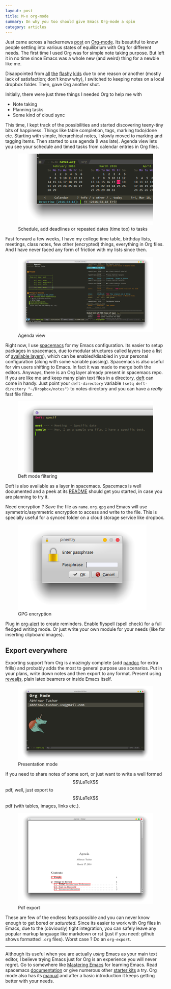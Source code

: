 ```yaml
---
layout: post
title: M-x org-mode
summary: On why you too should give Emacs Org-mode a spin
category: articles
---
```


<span class="dropcap">J</span>ust came across a hackernews
[post](https://news.ycombinator.com/item?id=11296843) on
[Org-mode](http://orgmode.org/). Its beautiful to know people settling into
various states of equilibrium with Org for different needs. The first time I
used Org was for simple note taking purpose. But left it in no time since
Emacs was a whole new (and weird) thing for a newbie like me.

Disappointed from [all](http://www.any.do/) [the](https://workflowy.com/)
[flashy](https://www.wunderlist.com/) [kids](https://evernote.com/) due to one
reason or another (mostly lack of satisfaction; don't know why), I switched to
keeping notes on a local dropbox folder. Then, gave Org another shot.

Initially, there were just three things I needed Org to help me with

- Note taking
- Planning tasks
- Some kind of cloud sync

This time, I kept track of the possibilities and started discovering teeny-tiny
bits of happiness. Things like table completion, tags, marking todo/done etc.
Starting with simple, hierarchical notes, I slowly moved to marking and tagging
items. Then started to use agenda (I was late). Agenda view lets you see your
schedule and timed tasks from calendar entries in Org files.

<figure>
<img src="/images/posts/org/cal.png">
<figcaption>Schedule, add deadlines or repeated dates (time too) to tasks</figcaption>
</figure>

Fast forward a few weeks, I have my college time table, birthday lists,
meetings, class notes, few other (encrypted) things, everything in Org files.
And I have never faced any form of friction with my lists since then.

<figure>
<a href="/images/posts/org/agenda.png" data-lightbox="method"><img src="/images/posts/org/agenda.png"></a>
<figcaption>Agenda view</figcaption>
</figure>

Right now, I use [spacemacs](http://spacemacs.org/) for my Emacs configuration.
Its easier to setup packages in spacemacs, due to modular structures called
layers (see a list of
[available layers](https://github.com/syl20bnr/spacemacs/blob/master/layers/LAYERS.org)),
which can be enabled/disabled in your personal configuration (along with some
variable passing). Spacemacs is also useful for vim users shifting to Emacs. In
fact it was made to merge both the editors. Anyways, there is an Org layer
already present in spacemacs repo. If you are like me and keep many plain text
files in a directory, [deft](http://jblevins.org/projects/deft/) can come in
handy. Just point your `deft-directory` variable `(setq deft-directory
"~/Dropbox/notes")` to notes directory and you can have a *really* fast file
filter.

<figure>
<img src="/images/posts/org/deft.png">
<figcaption>Deft mode filtering</figcaption>
</figure>

Deft is also available as a layer in spacemacs. Spacemacs is well documented and
a peek at its
[README](https://github.com/syl20bnr/spacemacs/blob/master/README.md) should get
you started, in case you are planning to try it.

Need encryption ? Save the file as `name.org.gpg` and Emacs will use
symmetric/asymmetric encryption to access and write to the file. This is
specially useful for a synced folder on a cloud storage service like dropbox.

<figure>
<img src="/images/posts/org/enc.png">
<figcaption>GPG encryption</figcaption>
</figure>

Plug in [org-alert](https://github.com/groksteve/org-alert) to create reminders.
Enable flyspell (spell check) for a full fledged writing mode. Or just write
your own module for your needs (like for inserting clipboard images).

## Export everywhere

Exporting support from Org is amazingly complete (add
[pandoc](http://pandoc.org/) for extra frills) and probably adds the most to
general purpose use scenarios. Put in your plans, write down notes and then
export to any format. Present using
[revealjs](https://github.com/yjwen/org-reveal/), plain latex beamers or inside
Emacs itself.

<figure>
<a href="/images/posts/org/present.png" data-lightbox="method"><img
src="/images/posts/org/present.png"></a>
<figcaption>Presentation mode</figcaption>
</figure>

If you need to share notes of some sort, or just want to write a well formed
$$\LaTeX$$ pdf, well, just export to $$\LaTeX$$ pdf (with tables, images, links
etc.).

<figure>
<a href="/images/posts/org/pdf.png" data-lightbox="method"><img
src="/images/posts/org/pdf.png"></a>
<figcaption>Pdf export</figcaption>
</figure>

These are few of the endless feats possible and you can never know enough to get
bored or *saturated*. Since its easier to work with Org files in Emacs, due to
the (obviously) tight integration, you can safely leave any popular markup
language like markdown or rst (just if you need: github shows formatted `.org`
files). Worst case ? Do an `org-export`.

---

Although its useful when you are actually *using* Emacs as your main text
editor, I believe trying Emacs just for Org is an experience you will never
regret. Go to somewhere
like [Mastering Emacs](https://masteringemacs.org/reading-guide) for learning
Emacs. Read
spacemacs
[documentation](https://github.com/syl20bnr/spacemacs/blob/master/doc/DOCUMENTATION.org) or
give numerous other
[starter kits](https://www.emacswiki.org/emacs/StarterKits) a try. Org mode
also has its [manual](http://orgmode.org/#docs) and after a basic introduction
it keeps getting better with your needs.
